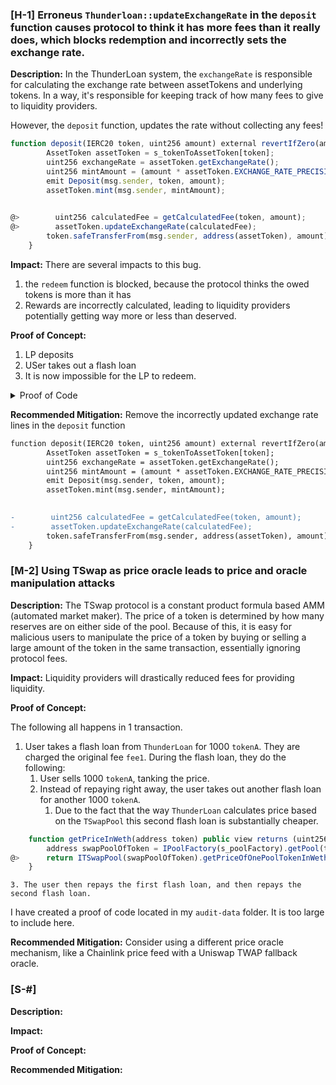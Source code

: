 ### [H-1] Erroneus `Thunderloan::updateExchangeRate` in the `deposit` function causes protocol to think it has more fees than it really does, which blocks redemption and incorrectly sets the exchange rate. 

**Description:** In the ThunderLoan system, the `exchangeRate` is responsible for calculating the exchange rate between assetTokens and underlying tokens. In a way, it's responsible for keeping track of how many fees to give to liquidity providers.

However, the `deposit` function, updates the rate without collecting any fees!

```javascript
function deposit(IERC20 token, uint256 amount) external revertIfZero(amount) revertIfNotAllowedToken(token) {
        AssetToken assetToken = s_tokenToAssetToken[token]; 
        uint256 exchangeRate = assetToken.getExchangeRate();
        uint256 mintAmount = (amount * assetToken.EXCHANGE_RATE_PRECISION()) / exchangeRate;
        emit Deposit(msg.sender, token, amount);
        assetToken.mint(msg.sender, mintAmount);

  
@>        uint256 calculatedFee = getCalculatedFee(token, amount);
@>        assetToken.updateExchangeRate(calculatedFee);
        token.safeTransferFrom(msg.sender, address(assetToken), amount);
    }
```

**Impact:** There are several impacts to this bug.

1. the `redeem` function is blocked, because the protocol thinks the owed tokens is more than it has
2. Rewards are incorrectly calculated, leading to liquidity providers potentially getting way more or less than deserved.


**Proof of Concept:**

1. LP deposits
2. USer takes out a flash loan
3. It is now impossible for the LP to redeem.

<details>
<summary> Proof of Code</summary>

Place the following into `ThunderLoanTest.t.sol`

``` javascript
    function testRedeemAfterLoan() public setAllowedToken hasDeposits {
        uint256 amountToBorrow = AMOUNT * 10;
        uint256 calculatedFee = thunderLoan.getCalculatedFee(tokenA, amountToBorrow);

        vm.startPrank(user);
        tokenA.mint(address(mockFlashLoanReceiver), calculatedFee); // fee
        thunderLoan.flashloan(address(mockFlashLoanReceiver), tokenA, amountToBorrow, "");
        vm.stopPrank();

        uint256 amountToReddem = type(uint256).max;
        vm.startPrank(liquidityProvider);
        thunderLoan.redeem(tokenA, amountToReddem);
        vm.stopPrank();
    }
```

</details>

**Recommended Mitigation:**  Remove the incorrectly updated exchange rate lines in the `deposit` function

```diff
function deposit(IERC20 token, uint256 amount) external revertIfZero(amount) revertIfNotAllowedToken(token) {
        AssetToken assetToken = s_tokenToAssetToken[token]; 
        uint256 exchangeRate = assetToken.getExchangeRate();
        uint256 mintAmount = (amount * assetToken.EXCHANGE_RATE_PRECISION()) / exchangeRate;
        emit Deposit(msg.sender, token, amount);
        assetToken.mint(msg.sender, mintAmount);

  
-        uint256 calculatedFee = getCalculatedFee(token, amount);
-        assetToken.updateExchangeRate(calculatedFee);
        token.safeTransferFrom(msg.sender, address(assetToken), amount);
    }
```

### [M-2] Using TSwap as price oracle leads to price and oracle manipulation attacks

**Description:** The TSwap protocol is a constant product formula based AMM (automated market maker). The price of a token is determined by how many reserves are on either side of the pool. Because of this, it is easy for malicious users to manipulate the price of a token by buying or selling a large amount of the token in the same transaction, essentially ignoring protocol fees. 

**Impact:** Liquidity providers will drastically reduced fees for providing liquidity. 

**Proof of Concept:** 

The following all happens in 1 transaction. 

1. User takes a flash loan from `ThunderLoan` for 1000 `tokenA`. They are charged the original fee `fee1`. During the flash loan, they do the following:
   1. User sells 1000 `tokenA`, tanking the price. 
   2. Instead of repaying right away, the user takes out another flash loan for another 1000 `tokenA`. 
      1. Due to the fact that the way `ThunderLoan` calculates price based on the `TSwapPool` this second flash loan is substantially cheaper. 
```javascript
    function getPriceInWeth(address token) public view returns (uint256) {
        address swapPoolOfToken = IPoolFactory(s_poolFactory).getPool(token);
@>      return ITSwapPool(swapPoolOfToken).getPriceOfOnePoolTokenInWeth();
    }
```
    3. The user then repays the first flash loan, and then repays the second flash loan.

I have created a proof of code located in my `audit-data` folder. It is too large to include here. 

**Recommended Mitigation:** Consider using a different price oracle mechanism, like a Chainlink price feed with a Uniswap TWAP fallback oracle. 


### [S-#] 

**Description:** 

**Impact:** 

**Proof of Concept:**

**Recommended Mitigation:**  